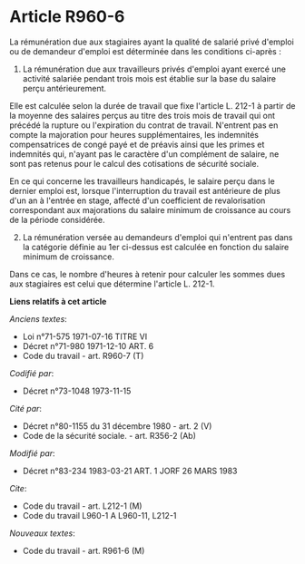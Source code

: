 # Article R960-6

La rémunération due aux stagiaires ayant la qualité de salarié privé d'emploi ou de demandeur d'emploi est déterminée dans
les conditions ci-après :

1. La rémunération due aux travailleurs privés d'emploi ayant exercé une activité salariée pendant trois mois est établie sur
la base du salaire perçu antérieurement.

Elle est calculée selon la durée de travail que fixe l'article L. 212-1 à partir de la moyenne des salaires perçus au titre
des trois mois de travail qui ont précédé la rupture ou l'expiration du contrat de travail. N'entrent pas en compte la
majoration pour heures supplémentaires, les indemnités compensatrices de congé payé et de préavis ainsi que les primes et
indemnités qui, n'ayant pas le caractère d'un complément de salaire, ne sont pas retenus pour le calcul des cotisations de
sécurité sociale.

En ce qui concerne les travailleurs handicapés, le salaire perçu dans le dernier emploi est, lorsque l'interruption du
travail est antérieure de plus d'un an à l'entrée en stage, affecté d'un coefficient de revalorisation correspondant aux
majorations du salaire minimum de croissance au cours de la période considérée.

2. La rémunération versée au demandeurs d'emploi qui n'entrent pas dans la catégorie définie au 1er ci-dessus est calculée en
fonction du salaire minimum de croissance.

Dans ce cas, le nombre d'heures à retenir pour calculer les sommes dues aux stagiaires est celui que détermine l'article L.
212-1.

**Liens relatifs à cet article**

_Anciens textes_:

  - Loi n°71-575 1971-07-16 TITRE VI
  - Décret n°71-980 1971-12-10 ART. 6
  - Code du travail - art. R960-7 (T)

_Codifié par_:

  - Décret n°73-1048 1973-11-15

_Cité par_:

  - Décret n°80-1155 du 31 décembre 1980 - art. 2 (V)
  - Code de la sécurité sociale. - art. R356-2 (Ab)

_Modifié par_:

  - Décret n°83-234 1983-03-21 ART. 1 JORF 26 MARS 1983

_Cite_:

  - Code du travail - art. L212-1 (M)
  - Code du travail L960-1 A L960-11, L212-1

_Nouveaux textes_:

  - Code du travail - art. R961-6 (M)
